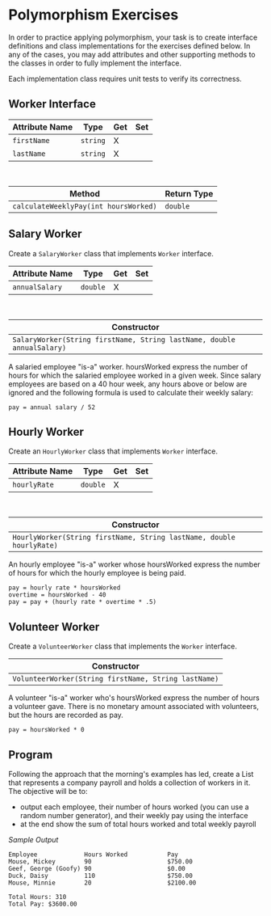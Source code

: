# Polymorphism Exercises

In order to practice applying polymorphism, your task is to create interface definitions and class implementations for the exercises defined below. In any of the cases, you may add attributes and other supporting methods to the classes in order to fully implement the interface.

Each implementation class requires unit tests to verify its correctness.


## Worker Interface
| Attribute Name | Type | Get | Set |
|--------|-------------|-----|-----|
| `firstName` | `string` | X | |
| `lastName` | `string` | X | |


<br />

| Method | Return Type |
|--------|-------------|
| `calculateWeeklyPay(int hoursWorked)` | `double` |


## Salary Worker

Create a `SalaryWorker` class that implements `Worker` interface.

| Attribute Name | Type | Get | Set |
|--------|-------------|-----|-----|
| `annualSalary` | `double` | X | | 

<br />

| Constructor |
|-------------|
| `SalaryWorker(String firstName, String lastName, double annualSalary)` |

A salaried employee "is-a" worker. hoursWorked express the number of hours for which the salaried employee worked in a given week. Since salary employees are based on a 40 hour week, any hours above or below are ignored and the following formula is used to calculate their weekly salary:
    
    pay = annual salary / 52
            
## Hourly Worker

Create an `HourlyWorker` class that implements `Worker` interface.

| Attribute Name | Type | Get | Set |
|--------|-------------|-----|-----|
| `hourlyRate` | `double` | X | | 

<br />

| Constructor |
|-------------|
| `HourlyWorker(String firstName, String lastName, double hourlyRate)` |

An hourly employee "is-a" worker whose hoursWorked express the number of hours for which the hourly employee is being paid.
    
    pay = hourly rate * hoursWorked
    overtime = hoursWorked - 40
    pay = pay + (hourly rate * overtime * .5)
       
## Volunteer Worker

Create a `VolunteerWorker` class that implements the `Worker` interface.

| Constructor |
|-------------|
| `VolunteerWorker(String firstName, String lastName)` |


A volunteer "is-a" worker who's hoursWorked express the number of hours a volunteer gave. There is no monetary amount associated with volunteers, but the hours are recorded as pay.

    pay = hoursWorked * 0
    
## Program

Following the approach that the morning's examples has led, create a List that represents a company payroll and holds a collection of workers in it. The objective will be to:

* output each employee, their number of hours worked (you can use a random number generator), and their weekly pay using the interface
* at the end show the sum of total hours worked and total weekly payroll

*Sample Output*

```
Employee             Hours Worked           Pay
Mouse, Mickey        90                     $750.00
Geef, George (Goofy) 90                     $0.00
Duck, Daisy          110                    $750.00
Mouse, Minnie        20                     $2100.00

Total Hours: 310
Total Pay: $3600.00
```